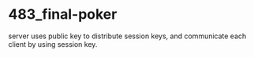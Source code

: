 # 483_final-poker
server uses public key to distribute session keys, and communicate each client by using session key.
